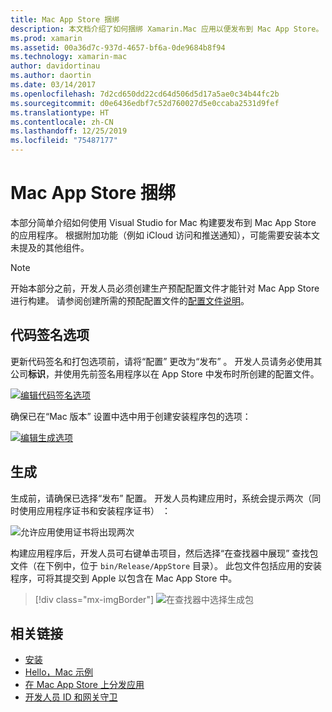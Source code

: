 ```yaml
---
title: Mac App Store 捆绑
description: 本文档介绍了如何捆绑 Xamarin.Mac 应用以便发布到 Mac App Store。 其中讨论了代码签名选项和生成。
ms.prod: xamarin
ms.assetid: 00a36d7c-937d-4657-bf6a-0de9684b8f94
ms.technology: xamarin-mac
author: davidortinau
ms.author: daortin
ms.date: 03/14/2017
ms.openlocfilehash: 7d2cd650dd22cd64d506d5d17a5ae0c34b44fc2b
ms.sourcegitcommit: d0e6436edbf7c52d760027d5e0ccaba2531d9fef
ms.translationtype: HT
ms.contentlocale: zh-CN
ms.lasthandoff: 12/25/2019
ms.locfileid: "75487177"
---
```

# <a name="bundling-for-the-mac-app-store"></a>Mac App Store 捆绑

本部分简单介绍如何使用 Visual Studio for Mac 构建要发布到 Mac App Store 的应用程序。 根据附加功能（例如 iCloud 访问和推送通知），可能需要安装本文未提及的其他组件。

> [!NOTE]
> 开始本部分之前，开发人员必须创建生产预配配置文件才能针对 Mac App Store 进行构建。 请参阅创建所需的预配配置文件的[配置文件说明](profiles.md)。

## <a name="code-signing-options"></a>代码签名选项

更新代码签名和打包选项前，请将“配置”  更改为“发布”  。 开发人员请务必使用其公司**标识**，并使用先前签名用程序以在 App Store 中发布时所创建的配置文件。

[![编辑代码签名选项](bundling-images/sign.png)](bundling-images/sign-large.png#lightbox)

确保已在“Mac 版本”  设置中选中用于创建安装程序包的选项：

[![编辑生成选项](bundling-images/build.png "编辑生成选项")](bundling-images/build-large.png#lightbox)

## <a name="build"></a>生成

生成前，请确保已选择“发布”  配置。 开发人员构建应用时，系统会提示两次（同时使用应用程序证书和安装程序证书）  ：

![允许应用使用证书将出现两次](bundling-images/perms02.png)

构建应用程序后，开发人员可右键单击项目，然后选择“在查找器中展现”  查找包文件（在下例中，位于 `bin/Release/AppStore` 目录）。  此包文件包括应用的安装程序，可将其提交到 Apple 以包含在 Mac App Store 中。

> [!div class="mx-imgBorder"]
> ![在查找器中选择生成包](bundling-images/path.png)

## <a name="related-links"></a>相关链接

- [安装](/visualstudio/mac/installation/)
- [Hello，Mac 示例](~/mac/get-started/hello-mac.md)
- [在 Mac App Store 上分发应用](https://developer.apple.com/devcenter/mac/checklist/)
- [开发人员 ID 和网关守卫](https://developer.apple.com/resources/developer-id/)

